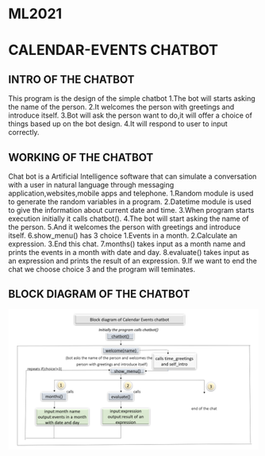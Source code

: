 # ML2021



# CALENDAR-EVENTS CHATBOT

## INTRO OF THE CHATBOT
 This program is the design of the simple chatbot
1.The bot will starts asking the name of the person.
2.It welcomes the person with greetings and introduce itself.
3.Bot will ask the person want to do,it will offer a choice of things based up on the bot design.
4.It will respond to user to input correctly.

## WORKING OF THE CHATBOT
Chat bot is a Artificial Intelligence software that can simulate a conversation with a user in natural language through messaging application,websites,mobile apps and telephone. 
1.Random module is used to generate the random variables in a program.
2.Datetime module is used to give the information about current date and time.
3.When program starts execution initially it calls chatbot().
4.The bot will start asking the name of the person.
5.And it welcomes the person with greetings and introduce itself.
6.show_menu() has 3 choice
   1.Events in a month.
   2.Calculate an expression.
   3.End this chat.
7.months() takes input as a month name and prints the events in a month with date and day.
8.evaluate() takes input as an expression and prints the result of an expression.
9.If we want to end the chat we choose choice 3 and the program will teminates.

## BLOCK DIAGRAM OF THE CHATBOT

![](https://raw.githubusercontent.com/Bhavana-04/ML2021/main/Screenshot%20(30).png)

